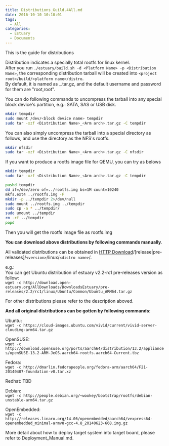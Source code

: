 ```yaml
---
title: Distributions_Guild.4All.md
date: 2016-10-10 10:10:01
tags:
  - All
categories:
  - Estuary
  - Documents
---
```

This is the guide for distributions

<!--more-->

Distribution indicates a specially total rootfs for linux kernel.  
After you run `./estuary/build.sh -d <Platform Name> -p <Distribution Name>`, the corresponding distribution tarball will be created into `<project root>/build/<platform name>/distro`.  
By default, it is named as <Distribution Name>_<ARM arch>.tar.gz, and the default username and password for them are "root,root".

You can do following commands to uncompress the tarball into any special block device's partition, e.g.: SATA, SAS or USB disk.
```bash
mkdir tempdir
sudo mount /dev/<block device name> tempdir
sudo tar -xzf <Distribution Name>_<Arm arch>.tar.gz -C tempdir 
```
You can also simply uncompress the tarball into a special directory as follows, and use the directory as the NFS's rootfs.
```bash
mkdir nfsdir
sudo tar -xzf <Distribution Name>_<Arm arch>.tar.gz -C nfsdir 
```
If you want to produce a rootfs image file for QEMU, you can try as belows
```bash
mkdir tempdir
sudo tar -xzf <Distribution Name>_<Arm arch>.tar.gz -C tempdir 

pushd tempdir
dd if=/dev/zero of=../rootfs.img bs=1M count=10240
mkfs.ext4 ../rootfs.img -F
mkdir -p ../tempdir 2>/dev/null
sudo mount ../rootfs.img ../tempdir
sudo cp -a * ../tempdir/
sudo umount ../tempdir
rm -rf ../tempdir
popd
```
Then you will get the rootfs image file as rootfs.img

**You can download above distributions by following commands manually**.

All validated distributions can be obtained in [HTTP Download](http://download.open-estuary.org/)/[release|pre-releases]/`<version>`/linux/`<distro name>`/.

e.g.:  
You can get Ubuntu distribution of estuary v2.2-rc1 pre-releases version as follow:  
`wget -c http://download.open-estuary.org/AllDownloads/DownloadsEstuary/pre-releases/2.2/rc1/linux/Ubuntu/Common/Ubuntu_ARM64.tar.gz`

For other distributions please refer to the description aboved.

**And all original distributions can be gotten by following commands**:

Ubuntu:  
`wget -c https://cloud-images.ubuntu.com/vivid/current/vivid-server-cloudimg-arm64.tar.gz`

OpenSUSE:  
`wget -c http://download.opensuse.org/ports/aarch64/distribution/13.2/appliances/openSUSE-13.2-ARM-JeOS.aarch64-rootfs.aarch64-Current.tbz`

Fedora:  
`wget -c http://dmarlin.fedorapeople.org/fedora-arm/aarch64/F21-20140407-foundation-v8.tar.xz`

Redhat: TBD

Debian:  
`wget -c http://people.debian.org/~wookey/bootstrap/rootfs/debian-unstable-arm64.tar.gz`

OpenEmbedded:  
`wget -c http://releases.linaro.org/14.06/openembedded/aarch64/vexpress64-openembedded_minimal-armv8-gcc-4.8_20140623-668.img.gz`

More detail about how to deploy target system into target board, please refer to Deployment_Manual.md.

